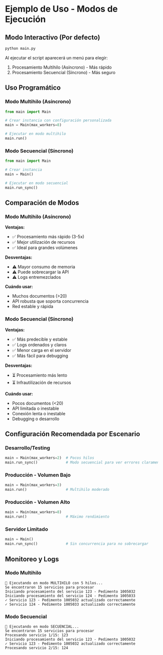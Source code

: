 # Ejemplo de Uso - Modos de Ejecución

## Modo Interactivo (Por defecto)
```python
python main.py
```
Al ejecutar el script aparecerá un menú para elegir:
1. Procesamiento Multihilo (Asíncrono) - Más rápido
2. Procesamiento Secuencial (Síncrono) - Más seguro

## Uso Programático

### Modo Multihilo (Asíncrono)
```python
from main import Main

# Crear instancia con configuración personalizada
main = Main(max_workers=8)

# Ejecutar en modo multihilo
main.run()
```

### Modo Secuencial (Síncrono)
```python
from main import Main

# Crear instancia
main = Main()

# Ejecutar en modo secuencial
main.run_sync()
```

## Comparación de Modos

### Modo Multihilo (Asíncrono)
**Ventajas:**
- ✅ Procesamiento más rápido (3-5x)
- ✅ Mejor utilización de recursos
- ✅ Ideal para grandes volúmenes

**Desventajas:**
- ⚠️ Mayor consumo de memoria
- ⚠️ Puede sobrecargar la API
- ⚠️ Logs entremezclados

**Cuándo usar:**
- Muchos documentos (>20)
- API robusta que soporta concurrencia
- Red estable y rápida

### Modo Secuencial (Síncrono)
**Ventajas:**
- ✅ Más predecible y estable
- ✅ Logs ordenados y claros
- ✅ Menor carga en el servidor
- ✅ Más fácil para debugging

**Desventajas:**
- ⏳ Procesamiento más lento
- ⏳ Infrautilización de recursos

**Cuándo usar:**
- Pocos documentos (<20)
- API limitada o inestable
- Conexión lenta o inestable
- Debugging o desarrollo

## Configuración Recomendada por Escenario

### Desarrollo/Testing
```python
main = Main(max_workers=2)  # Pocos hilos
main.run_sync()             # Modo secuencial para ver errores claramente
```

### Producción - Volumen Bajo
```python
main = Main(max_workers=3)
main.run()                  # Multihilo moderado
```

### Producción - Volumen Alto
```python
main = Main(max_workers=8)
main.run()                  # Máximo rendimiento
```

### Servidor Limitado
```python
main = Main()
main.run_sync()             # Sin concurrencia para no sobrecargar
```

## Monitoreo y Logs

### Modo Multihilo
```
🚀 Ejecutando en modo MULTIHILO con 5 hilos...
Se encontraron 15 servicios para procesar
Iniciando procesamiento del servicio 123 - Pedimento 1005032
Iniciando procesamiento del servicio 124 - Pedimento 1005033
✓ Servicio 123 - Pedimento 1005032 actualizado correctamente
✓ Servicio 124 - Pedimento 1005033 actualizado correctamente
```

### Modo Secuencial
```
🔄 Ejecutando en modo SECUENCIAL...
Se encontraron 15 servicios para procesar
Procesando servicio 1/15: 123
Iniciando procesamiento del servicio 123 - Pedimento 1005032
✓ Servicio 123 - Pedimento 1005032 actualizado correctamente
Procesando servicio 2/15: 124
```

